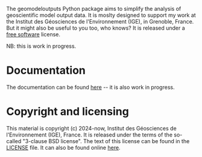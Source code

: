 The geomodeloutputs Python package aims to simplify the analysis of geoscientific model output data. It is moslty
designed to support my work at the Institut des Géosciences de l'Environnement (IGE), in Grenoble, France. But it might
also be useful to you too, who knows? It is released under a [free
software](https://www.gnu.org/philosophy/free-sw.html) license.

NB: this is work in progress.

# Documentation

The documentation can be found [here](https://lucas-ige.github.io/geomodeloutputs/) -- it is also work in progress.

# Copyright and licensing

This material is copyright (c) 2024-now, Institut des Géosciences de l'Environnement (IGE), France. It is released
under the terms of the so-called "3-clause BSD license". The text of this license can be found in the
[LICENSE](./LICENSE) file. It can also be found online [here](https://directory.fsf.org/wiki/License:BSD_3Clause).
